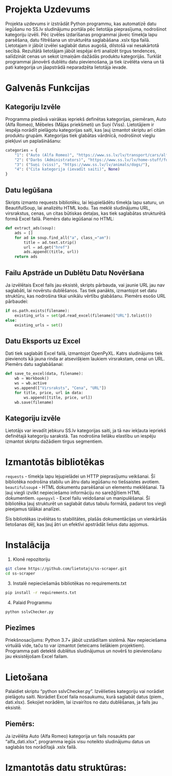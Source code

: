 # Projekta Uzdevums

Projekta uzdevums ir izstrādāt Python programmu, kas automatizē datu iegūšanu no SS.lv sludinājumu portāla pēc lietotāja pieprasījuma, nodrošinot kategoriju izvēli. Pēc izvēles izdarīšanas programmai jāveic tīmekļa lapu parsēšana, datu filtrēšana un strukturēta saglabāšana .xslx tipa failā. Lietotajam ir jābūt izvēlei saglabāt datus augošā, dilstošā vai nesakārtotā secībā. Rezultātā lietotājam jābūt iespējai ērti analizēt tirgus tendences, salīdzināt cenas un sekot izmaiņām dažādās produktu kategorijās. Turklāt programmai jānovērš dublētu datu pievienošana, ja tiek izvēlēta viena un tā pati kategorija un jāapstrādā neparadzēta lietotāja ievade.

# Galvenās Funkcijas
## Kategoriju Izvēle

Programma piedāvā vairākas iepriekš definētas kategorijas, piemēram, Auto (Alfa Romeo), Mēbeles (Mājas priekšmeti) un Suņi (Viss).
Lietotājiem ir iespēja norādīt pielāgotu kategorijas saiti, kas ļauj izmantot skriptu arī citām produktu grupām.
Kategorijas tiek glabātas vārdnīcā, nodrošinot vieglu piekļuvi un paplašināšanu:
``` python
categories = {
    "1": ("Auto (Alfa Romeo)", "https://www.ss.lv/lv/transport/cars/alfa-romeo/"),
    "2": ("Darbs (Administrators)", "https://www.ss.lv/lv/home-stuff/furniture/"),
    "3": ("Suņi (viss)", "https://www.ss.lv/lv/animals/dogs/"),
    "4": ("Cita kategorija (ievadīt saiti)", None)
}
```

## Datu Iegūšana
Skripts izmanto requests bibliotēku, lai lejupielādētu tīmekļa lapu saturu, un BeautifulSoup, lai analizētu HTML kodu.
Tas meklē sludinājumu URL, virsrakstus, cenas, un citas būtiskas detaļas, kas tiek saglabātas strukturētā formā Excel failā.
Piemērs datu iegūšanai no HTML:
``` python
def extract_ads(soup):
    ads = []
    for ad in soup.find_all("a", class_="am"):
        title = ad.text.strip()
        url = ad.get("href")
        ads.append((title, url))
    return ads
```

## Failu Apstrāde un Dublētu Datu Novēršana

Ja izvēlētais Excel fails jau eksistē, skripts pārbauda, vai jaunie URL jau nav saglabāti, lai novērstu dublēšanos.
Tas tiek panākts, izmantojot set datu struktūru, kas nodrošina tikai unikālu vērtību glabāšanu.
Piemērs esošo URL pārbaudei:
``` python
if os.path.exists(filename):
    existing_urls = set(pd.read_excel(filename)["URL"].tolist())
else:
    existing_urls = set()
```

## Datu Eksports uz Excel
Dati tiek saglabāti Excel failā, izmantojot OpenPyXL.
Katrs sludinājums tiek pievienots kā jauna rinda ar atsevišķiem laukiem virsrakstam, cenai un URL.
Piemērs datu saglabāšanai:
``` python
def save_to_excel(data, filename):
    wb = Workbook()
    ws = wb.active
    ws.append(["Virsraksts", "Cena", "URL"])
    for title, price, url in data:
        ws.append([title, price, url])
    wb.save(filename)
```
## Kategoriju izvēle
Lietotājs var ievadīt jebkuru SS.lv kategorijas saiti, ja tā nav iekļauta iepriekš definētajā kategoriju sarakstā.
Tas nodrošina lielāku elastību un iespēju izmantot skriptu dažādiem tirgus segmentiem.

# Izmantotās bibliotēkas

```requests``` - tīmekļa lapu lejupielādei un HTTP pieprasījumu veikšanai. Šī bibliotēka nodrošina stabilu un ātru datu iegūšanu no tiešsaistes avotiem.
```beautifulsoup4``` - HTML dokumentu parsēšanai un elementu meklēšanai. Tā ļauj viegli izvilkt nepieciešamo informāciju no sarežģītiem HTML dokumentiem.
```openpyxl``` - Excel failu veidošanai un manipulēšanai. Šī bibliotēka ļauj strukturēt un saglabāt datus tabulu formātā, padarot tos viegli pieejamus tālākai analīzei.

Šīs bibliotēkas izvēlētas to stabilitātes, plašās dokumentācijas un vienkāršās lietošanas dēļ, kas ļauj ātri un efektīvi apstrādāt lielus datu apjomus.

# Instalācija
1. Klonē repozitoriju
``` bash
git clone https://github.com/lietotajs/ss-scraper.git
cd ss-scraper
```

3. Instalē nepieciešamās bibliotēkas no requirements.txt
``` bash
pip install -r requirements.txt
```
4. Palaid Programmu
``` bash
python sslvChecker.py
```

## Piezīmes
Priekšnosacījums: Python 3.7+ jābūt uzstādītam sistēmā.
Nav nepieciešama virtuālā vide, taču to var izmantot (ieteicams lielākiem projektiem).
Programma pati detektē dublētus sludinājumus un novērš to pievienošanu jau eksistējošam Excel failam.

# Lietošana

Palaidiet skriptu “python sslvChecker.py”.
Izvēlieties kategoriju vai norādiet pielāgotu saiti.
Norādiet Excel faila nosaukumu, kurā saglabāt datus (piem., dati.xlsx).
Sekojiet norādēm, lai izvairītos no datu dublēšanas, ja fails jau eksistē.

## Piemērs:
Ja izvēlēta Auto (Alfa Romeo) kategorija un fails nosaukts par “alfa_dati.xlsx”, programma iegūs visu noteikto sludinājumu datus un saglabās tos norādītajā .xslx failā.

# Izmantotās datu struktūras:


